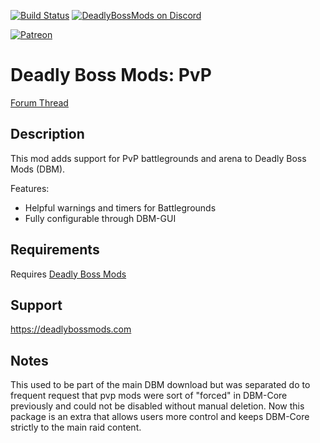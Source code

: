 [![Build Status](https://travis-ci.org/DeadlyBossMods/DBM-PvP.svg?branch=master)](https://travis-ci.org/DeadlyBossMods/DBM-PvP)
[![DeadlyBossMods on Discord](https://img.shields.io/badge/discord-DeadlyBossMods-738bd7.svg?style=flat)](https://discord.gg/DeadlyBossMods) 

[![Patreon](https://media.forgecdn.net/attachments/76/25/patreon-medium-button.png)](https://www.patreon.com/deadlybossmods)

Deadly Boss Mods: PvP
=====================
[Forum Thread](https://deadlybossmods.com/forum/viewtopic.php?f=3&p=1126&sid=48e276ac0b0ef7ed7cc3ac394f85f8fc#p1126)

Description
-----------
This mod adds support for PvP battlegrounds and arena to Deadly Boss Mods (DBM).

Features:
* Helpful warnings and timers for Battlegrounds
* Fully configurable through DBM-GUI

Requirements
------------
Requires [Deadly Boss Mods](https://curseforge.com/wow/addons/deadly-boss-mods)

Support
-------
https://deadlybossmods.com

Notes
-----
This used to be part of the main DBM download but was separated do to frequent request that pvp mods were sort of "forced" in DBM-Core previously and could not be disabled without manual deletion. Now this package is an extra that allows users more control and keeps DBM-Core strictly to the main raid content.
